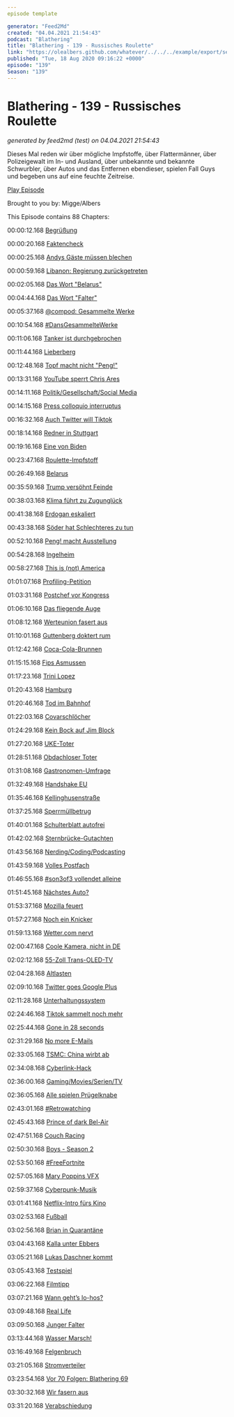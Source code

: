 ```yaml
---
episode template

generator: "Feed2Md"
created: "04.04.2021 21:54:43"
podcast: "Blathering"
title: "Blathering - 139 - Russisches Roulette"
link: "https://olealbers.github.com/whatever/../../../example/export/seasons/5/2020/8/Blathering - 139 - Russisches Roulette.md"
published: "Tue, 18 Aug 2020 09:16:22 +0000"
episode: "139"
Season: "139"
---
```


# Blathering - 139 - Russisches Roulette
_generated by feed2md (test) on 04.04.2021 21:54:43_

Dieses Mal reden wir über mögliche Impfstoffe, über Flattermänner, über Polizeigewalt im In- und Ausland, über unbekannte und bekannte Schwurbler, über Autos und das Entfernen ebendieser, spielen Fall Guys und begeben uns auf eine feuchte Zeitreise.

[Play Episode](https://www.blathering.de/podlove/file/1309/s/feed/c/mp3/blathering_139.mp3)

Brought to you by: Migge/Albers

This Episode contains 88 Chapters:


00:00:12.168 [Begrüßung]()

00:00:20.168 [Faktencheck]()

00:00:25.168 [Andys Gäste müssen blechen](https://hamburg1.de/nachrichten/45868/Nach_umstrittenem_Umtrunk_des_Innensenators.html)

00:00:59.168 [Libanon: Regierung zurückgetreten](https://www.deutschlandfunk.de/libanon-regierung-wurde-offenbar-vor-moeglicher-explosion.1939.de.html?drn:news_id=1160598)

00:02:05.168 [Das Wort "Belarus"](https://de.wikipedia.org/wiki/Wei%C3%9Frussland#Name)

00:04:44.168 [Das Wort "Falter"](https://de.wikipedia.org/wiki/Schmetterlinge#Herkunft_des_Namens)

00:05:37.168 [@compod: Gesammelte Werke](https://twitter.com/search?q=(from%3Acompod)%20(%40blathering_pod)%20until%3A2020-08-18%20since%3A2020-08-011&src=typed_query&f=live)

00:10:54.168 [#DansGesammelteWerke](https://twitter.com/search?q=(from%3Aevildanwallace)%20(%40blathering_pod)%20until%3A2020-08-18%20since%3A2020-08-011&src=typed_query&f=live)

00:11:06.168 [Tanker ist durchgebrochen](https://time.com/5879872/ship-oil-spill-mauritius/)

00:11:44.168 [Lieberberg](https://www.tz.de/stars/neuer-judenstern-lieberberg-distanziert-sich-naidoo-5935572.html)

00:12:48.168 [Topf macht nicht "Peng!"](https://twitter.com/DontDegradeDebs/status/1283781909764608006)

00:13:31.168 [YouTube sperrt Chris Ares](https://twitter.com/heiseonline/status/1294184767173402624)

00:14:11.168 [Politik/Gesellschaft/Social Media]()

00:14:15.168 [Press colloquio interruptus](https://www.t-online.de/nachrichten/ausland/usa/id_88375880/schuesse-vor-weissem-haus-donald-trump-bricht-pressekonferenz-ab.html)

00:16:32.168 [Auch Twitter will Tiktok](https://www.zdnet.de/88382071/bericht-auch-twitter-an-uebernahme-von-tiktok-interessiert/)

00:18:14.168 [Redner in Stuttgart](https://twitter.com/AnonNewsDE/status/1293177993968271362)

00:19:16.168 [Eine von Biden](https://www.spiegel.de/politik/ausland/kamala-harris-und-joe-biden-die-frau-die-ihm-nicht-schadet-a-61f74017-a4fe-4215-b093-9441d3779eaf)

00:23:47.168 [Roulette-Impfstoff](https://www.tagesschau.de/ausland/russland-impfstoff-107.html)

00:26:49.168 [Belarus](https://twitter.com/BFreeTheatre/status/1294672163056877568)

00:35:59.168 [Trump versöhnt Feinde](https://www.tagesschau.de/ausland/uae-israel-101.html)

00:38:03.168 [Klima führt zu Zugunglück](https://www.tagesschau.de/ausland/schottland-zugunglueck-101.html)

00:41:38.168 [Erdogan eskaliert](https://www.tagesschau.de/ausland/bodenschaetze-mittelmeer-eu-tuerkei-erdogan-101.html)

00:43:38.168 [Söder hat Schlechteres zu tun](https://www.deutschlandfunk.de/der-tag-infiziert-und-nicht-informiert.3415.de.html?dram:article_id=482276)

00:52:10.168 [Peng! macht Ausstellung](https://twitter.com/marteimer/status/1294248796906496002)

00:54:28.168 [Ingelheim](https://demosanitaeter.com/ueber-100-verletzte-bei-protesten-gegen-naziaufmarsch/)

00:58:27.168 [This is (not) America](https://pluspora.com/posts/4199148)

01:01:07.168 [Profiling-Petition](https://epetitionen.bundestag.de/petitionen/_2020/_07/_06/Petition_113349.$$$.a.u.html)

01:03:31.168 [Postchef vor Kongress](https://www.tagesschau.de/ausland/usa-pelosi-rueckruf-103.html)

01:06:10.168 [Das fliegende Auge](https://twitter.com/bpol_pir/status/1293834363789082624)

01:08:12.168 [Werteunion fasert aus](https://www.t-online.de/nachrichten/deutschland/parteien/id_88409592/werteunion-landesvorstaende-treten-aus.html)

01:10:01.168 [Guttenberg doktert rum](https://www.spiegel.de/politik/deutschland/karl-theodor-zu-guttenberg-fuenf-fragen-zur-neuen-doktorarbeit-a-7634e15b-f4b7-422d-a737-8ab1d4e0be8a)

01:12:42.168 [Coca-Cola-Brunnen](https://www.tagesschau.de/inland/tagesthemen-mittendrin-cocacolabrunnen-101.html)

01:15:15.168 [Fips Asmussen](https://de.wikipedia.org/wiki/Fips_Asmussen)

01:17:23.168 [Trini Lopez](https://de.wikipedia.org/wiki/Trini_Lopez)

01:20:43.168 [Hamburg]()

01:20:46.168 [Tod im Bahnhof](https://www.t-online.de/region/hamburg/news/id_88377640/hamburg-s-bahn-fahrer-findet-toten-auf-gleis-im-hauptbahnhof-.html)

01:22:03.168 [Covarschlöcher](https://www.ndr.de/fernsehen/sendungen/hamburg_journal/Querdenker-demonstrieren-gegen-Corona-Regeln,hamj98876.html)

01:24:29.168 [Kein Bock auf Jim Block](https://twitter.com/stammtischphilo/status/1295074969265766401)

01:27:20.168 [UKE-Toter](https://taz.de/Patient-stirbt-nach-Zwangsmassnahmen/!5702144/)

01:28:51.168 [Obdachloser Toter](https://www.hinzundkunzt.de/durchs-hilfsraster-gefallen/)

01:31:08.168 [Gastronomen-Umfrage](https://hamburg1.de/nachrichten/45841/Dreiviertel_der_Gastro_Betreiber_vor_dem_Aus.html)

01:32:49.168 [Handshake EU](https://twitter.com/Handshake_EU/status/1281629209899798529)

01:35:46.168 [Kellinghusenstraße](https://twitter.com/hochbahn/status/1294196889768927233)

01:37:25.168 [Sperrmüllbetrug](https://www.ndr.de/fernsehen/sendungen/hamburg_journal/Firmen-tricksen-Sperrmuell-Kunden-aus,hamj98828.html)

01:40:01.168 [Schulterblatt autofrei](https://hamburg1.de/nachrichten/45863/Autofreies_Schulterblatt.html)

01:42:02.168 [Sternbrücke-Gutachten](https://www.ndr.de/nachrichten/hamburg/Gutachten-Sternbruecke-soll-deutlich-laenger-halten,sternbruecke136.html)

01:43:56.168 [Nerding/Coding/Podcasting]()

01:43:59.168 [Volles Postfach](https://twitter.com/tmigge/status/1293099926147096576)

01:46:55.168 [#son3of3 vollendet alleine](https://twitter.com/tmigge/status/1293644210311237633)

01:51:45.168 [Nächstes Auto?](https://de.motor1.com/news/438222/hyundai-grundet-submarke-ioniq/)

01:53:37.168 [Mozilla feuert](https://www.golem.de/news/mozilla-250-mitarbeiter-verlieren-ihren-job-2008-150198.html)

01:57:27.168 [Noch ein Knicker](https://www.zdnet.de/88382118/microsofts-android-smartphone-surface-duo-kommt-im-september-fuer-1399-dollar/)

01:59:13.168 [Wetter.com nervt](https://twitter.com/stammtischphilo/status/1293858182629068800)

02:00:47.168 [Coole Kamera, nicht in DE](https://www.zdnet.de/88382124/dxo-mark-xiaomi-mi-10-ultra-haengt-huawei-samsung-und-apple-ab/)

02:02:12.168 [55-Zoll Trans-OLED-TV](https://www.golem.de/news/fernseher-xiaomis-durchsichtiger-tv-soll-erster-fuer-massenmarkt-sein-2008-150206.html)

02:04:28.168 [Altlasten](https://twitter.com/tmigge/status/1293478163062939648)

02:09:10.168 [Twitter goes Google Plus](https://help.twitter.com/de/using-twitter/twitter-conversations#controls)

02:11:28.168 [Unterhaltungssystem](https://twitter.com/tmigge/status/1294707953480740866)

02:24:46.168 [Tiktok sammelt noch mehr](https://www.golem.de/news/bytedance-tiktok-hat-unerlaubt-geraete-adressen-gesammelt-2008-150212.html)

02:25:44.168 [Gone in 28 seconds](https://www.youtube.com/watch?v=NSuaUok-wTY)

02:31:29.168 [No more E-Mails](https://www.socialmediatoday.com/news/youtube-will-stop-sending-email-notifications-to-alert-channel-subscribers/583258/)

02:33:05.168 [TSMC: China wirbt ab](https://www.golem.de/news/prozessoren-chinesische-chiphersteller-werben-von-tsmc-und-anderen-ab-2008-150234.html)

02:34:08.168 [Cyberlink-Hack](https://twitter.com/stammtischphilo/status/1293919637638275073)

02:36:00.168 [Gaming/Movies/Serien/TV]()

02:36:05.168 [Alle spielen Prügelknabe](https://polyneux.de/2020/08/11/sens-kunterbunte-fortress/)

02:43:01.168 [#Retrowatching](https://twitter.com/stammtischphilo/status/1293281165743394816)

02:45:43.168 [Prince of dark Bel-Air](https://www.spiegel.de/kultur/will-smith-duestere-neuauflage-der-serie-prinz-von-bel-air-geplant-a-011c561b-e1b6-4877-bc0e-ff4418335664)

02:47:51.168 [Couch Racing](https://twitter.com/stammtischphilo/status/1293233612981239815)

02:50:30.168 [Boys - Season 2](https://twitter.com/stammtischphilo/status/1293318241914368002)

02:53:50.168 [#FreeFortnite](https://blog.koehntopp.info/2020/08/14/eli5-epic-vs-apple-and-google.html)

02:57:05.168 [Mary Poppins VFX](https://www.youtube.com/watch?v=0I03N885QGU)

02:59:37.168 [Cyberpunk-Musik](https://twitter.com/stammtischphilo/status/1293079328713056256)

03:01:41.168 [Netflix-Intro fürs Kino](https://www.golem.de/news/hollywood-hans-zimmer-hat-fuer-netflix-ein-neues-intro-komponiert-2008-150260.html)

03:02:53.168 [Fußball]()

03:02:56.168 [Brian in Quarantäne](https://www.t-online.de/sport/fussball/id_88375520/corona-schock-in-der-3-liga-1-fc-magdeburg-muss-in-quarantaene.html)

03:04:43.168 [Kalla unter Ebbers](https://twitter.com/fcstpauli/status/1293465684576436225)

03:05:21.168 [Lukas Daschner kommt](https://www.fcstpauli.com/news/der-fc-st-pauli-verpflichtet-lukas-daschner/)

03:05:43.168 [Testspiel](https://twitter.com/fcstpauli/status/1294676246958346242)

03:06:22.168 [Filmtipp](https://www.fcstpauli.com/news/vom-abstiegskandidaten-zum-aufsteiger-die-sensations-saison-2000-2001/)

03:07:21.168 [Wann geht’s lo-hos?](https://www.hfv.de/artikel/hfv-praesident-fischer-bittet-den-hamburger-senat-um-trainings-und-spielerlaubnis-fuer-seine-vereine-ab-20-august/)

03:09:48.168 [Real Life]()

03:09:50.168 [Junger Falter](https://twitter.com/tmigge/status/1293583807472427009)

03:13:44.168 [Wasser Marsch!](https://twitter.com/stammtischphilo/status/1294597832813535238)

03:16:49.168 [Felgenbruch](https://twitter.com/tmigge/status/1293598893423329281)

03:21:05.168 [Stromverteiler](https://twitter.com/stammtischphilo/status/1294253737293291521)

03:23:54.168 [Vor 70 Folgen: Blathering 69](https://www.blathering.de/2019/02/blathering-069-a-special-place-in-hell/)

03:30:32.168 [Wir fasern aus]()

03:31:20.168 [Verabschiedung]()


